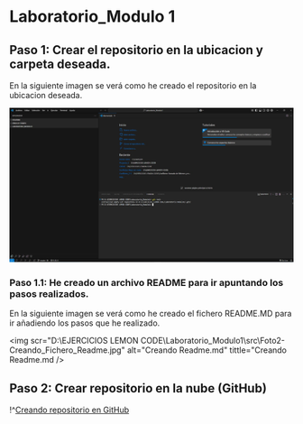 # Laboratorio_Modulo 1

## Paso 1: Crear el repositorio en la ubicacion y carpeta deseada.

En la siguiente imagen se verá como he creado el repositorio en la ubicacion deseada.

![Creando repositorio](./src/Foto1-Creando_repositorio.jpg)

### Paso 1.1: He creado un archivo README para ir apuntando los pasos realizados.

En la siguiente imagen se verá como he creado el fichero README.MD para ir añadiendo los pasos que he realizado.

<img scr="D:\EJERCICIOS LEMON CODE\Laboratorio_Modulo1\src\Foto2-Creando_Fichero_Readme.jpg" alt="Creando Readme.md" tittle="Creando Readme.md />

## Paso 2: Crear repositorio en la nube (GitHub)

!^[Creando repositorio en GitHub](./src/Foto3-Repositorio_GitHub.jpg)



